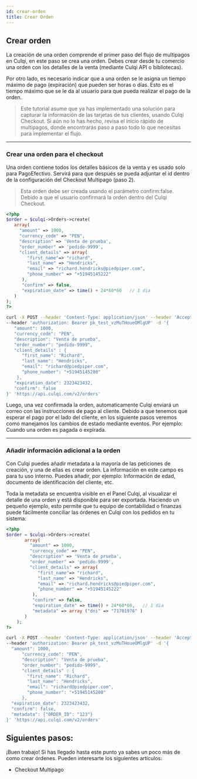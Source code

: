 ```yaml
---
id: crear-orden
title: Crear Orden
---
```


## Crear orden

La creación de una orden comprende el primer paso del flujo de multipagos en Culqi, en este paso se crea una orden. Debes crear desde tu comercio una orden con los detalles de la venta (mediante Culqi API o bibliotecas).

Por otro lado, es necesario indicar que a una orden se le asigna un tiempo máximo de pago (expiración) que pueden ser horas o días. Esto es el tiempo máximo que se le da al usuario para que pueda realizar el pago de la orden.

> Este tutorial asume que ya has implementado una solución para capturar la información de las tarjetas de tus clientes, usando Culqi Checkout. Si aún no lo has hecho, revisa el inicio rápido de multipagos, donde encontrarás paso a paso todo lo que necesitas para implementar el flujo.

----

### Crear una orden para el checkout

Una orden contiene todos los detalles básicos de la venta y es usado solo para PagoEfectivo. Servirá para que después se pueda adjuntar el id dentro de la configuración del Checkout Multipago (paso 2).

> Esta orden debe ser creada usando el parámetro confirm:false. Debido a que el usuario confirmará la orden dentro del Culqi Checkout.


<!--DOCUSAURUS_CODE_TABS-->
<!--PHP-->
```php 
<?php
$order = $culqi->Orders->create(
   array(
     "amount" => 1000,
     "currency_code" => "PEN",
     "description" => 'Venta de prueba',
     "order_number" => 'pedido-9999',
     "client_details" => array(
        "first_name"=> "richard",
        "last_name" => "Hendricks",
        "email" => "richard.hendricks@piedpiper.com",
        "phone_number" => "+51945145222"
      ),
      "confirm" => false,
      "expiration_date" => time() + 24*60*60   // 1 dia
   )
);
?>
```
<!--Curl-->
```bash
curl -X POST --header 'Content-Type: application/json' --header 'Accept: application/json'
--header 'authorization: Bearer pk_test_vzMuTHoueOMlgUP' -d '{
   "amount": 1000,
   "currency_code": "PEN",
   "description": "Venta de prueba",
   "order_number": "pedido-9999",
   "client_details" : {
      "first_name": "Richard",
      "last_name": "Hendricks",
      "email": "richard@piedpiper.com",
      "phone_number": "+51945145280"
    },
   "expiration_date": 2323423432,
   "confirm": false
}' 'https://api.culqi.com/v2/orders'
```
<!--END_DOCUSAURUS_CODE_TABS-->

Luego, una vez confirmada la orden, automaticamente Culqi enviará un correo con las instrucciones de pago al cliente. Debido a que tenemos que esperar el pago por el lado del cliente, en los siguiente pasos veremos como manejamos los cambios de estado mediante eventos. Por ejemplo: Cuando una orden es pagada o expirada.

----

### Añadir información adicional a la orden

Con Culqi puedes añadir metadata a la mayoría de las peticiones de creación, y una de ellas es crear orden. La información en este campo es para tu uso interno. Puedes añadir, por ejemplo: Información de edad, documento de identificación del cliente, etc.

Toda la metadata se encuentra visible en el Panel Culqi, al visualizar el detalle de una orden y está disponible para ser exportada. Haciendo un pequeño ejemplo, esto permite que tu equipo de contabilidad o finanzas puede fácilmente conciliar las órdenes en Culqi con los pedidos en tu sistema:

<!--DOCUSAURUS_CODE_TABS-->
<!--PHP-->
```php 
<?php
$order = $culqi->Orders->create(
       array(
         "amount" => 1000,
         "currency_code" => "PEN",
         "description" => 'Venta de prueba',
         "order_number" => 'pedido-9999',
         "client_details" => array(
            "first_name"=> "richard",
            "last_name" => "Hendricks",
            "email" => "richard.hendricks@piedpiper.com",
            "phone_number" => "+51945145222"
          ),
          "confirm" => false,
          "expiration_date" => time() + 24*60*60,   // 1 dia
          "metadata" => array ("dni" => "71701976" )
       )
    );
?>
```
<!--Curl-->
```bash
curl -X POST --header 'Content-Type: application/json' --header 'Accept: application/json'
--header 'authorization: Bearer pk_test_vzMuTHoueOMlgUP' -d '{
  "amount": 1000,
      "currency_code": "PEN",
      "description": "Venta de prueba",
      "order_number": "pedido-9999",
      "client_details" : {
        "first_name": "Richard",
        "last_name": "Hendricks",
        "email": "richard@piedpiper.com",
        "phone_number": "+51945145280"
      },
  "expiration_date": 2323423432,
  "confirm": false,
  "metadata": {"ORDER_ID": "123"}
}' 'https://api.culqi.com/v2/orders'
```
<!--END_DOCUSAURUS_CODE_TABS-->


## Siguientes pasos:

¡Buen trabajo! Si has llegado hasta este punto ya sabes un poco más de como crear órdenes. 
Pueden interesarte los siguientes artículos:

- Checkout Multipago
